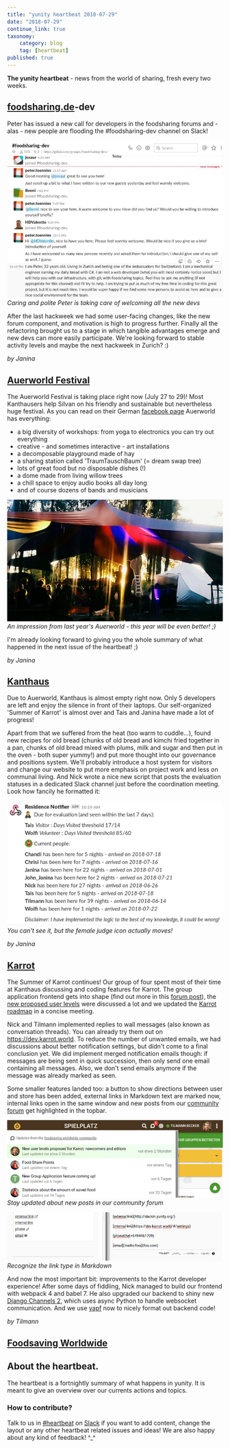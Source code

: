 ```yaml
---
title: "yunity heartbeat 2018-07-29"
date: "2018-07-29"
continue_link: true
taxonomy:
    category: blog
    tag: [heartbeat]
published: true
---
```


**The yunity heartbeat** - news from the world of sharing, fresh every two weeks.

## [foodsharing.de](https://foodsharing.de)-dev

Peter has issued a new call for developers in the foodsharing forums and - alas - new people are flooding the #foodsharing-dev channel on Slack!

![](foodsharingdevInflux.jpg)
_Caring and polite Peter is taking care of welcoming all the new devs_

After the last hackweek we had some user-facing changes, like the new forum component, and motivation is high to progress further. Finally all the refactoring brought us to a stage in which tangible advantages emerge and new devs can more easily participate. We're looking forward to stable activity levels and maybe the next hackweek in Zurich? :)

_by Janina_

## [Auerworld Festival](https://auerworld-festival.de/)

The Auerworld Festival is taking place right now (July 27 to 29)! Most Kanthausers help Silvan on his friendly and sustainable but nevertheless huge festival. As you can read on their German [facebook page](https://www.facebook.com/auerworld.festival/) Auerworld has everything:
- a big diversity of workshops: from yoga to electronics you can try out everything
- creative - and sometimes interactive - art installations
- a decomposable playground made of hay
- a sharing station called 'TraumTauschBaum' (= dream swap tree)
- lots of great food but no disposable dishes (!)
- a dome made from living willow trees
- a chill space to enjoy audio books all day long
- and of course dozens of bands and musicians

![](auerworld17.jpg)
_An impression from last year's Auerworld - this year will be even better! ;)_

I'm already looking forward to giving you the whole summary of what happened in the next issue of the heartbeat! ;)

_by Janina_

## [Kanthaus](https://kanthaus.online)

Due to Auerworld, Kanthaus is almost empty right now. Only 5 developers are left and enjoy the silence in front of their laptops. Our self-organized 'Summer of Karrot' is almost over and Tais and Janina have made a lot of progress!

Apart from that we suffered from the heat (too warm to cuddle...), found new recipes for old bread (chunks of old bread and kimchi fried together in a pan, chunks of old bread mixed with plums, milk and sugar and then put in the oven - both super yummy!) and put more thought into our governance and positions system. We'll probably introduce a host system for visitors and change our website to put more emphasis on project work and less on communal living. And Nick wrote a nice new script that posts the evaluation statuses in a dedicated Slack channel just before the coordination meeting. Look how fancily he formatted it:

![](residenceNotifier.png)
_You can't see it, but the female judge icon actually moves!_

_by Janina_

## [Karrot](https://karrot.world)

The Summer of Karrot continues! Our group of four spent most of their time at Kanthaus discussing and coding features for Karrot. The group application frontend gets into shape (find out more in this [forum post](https://community.foodsaving.world/t/new-group-application-feature-coming-up/92)), the [new proposed user levels](https://community.foodsaving.world/t/new-user-levels-proposed-for-karrot-newcomers-and-editors/95) were discussed a lot and we updated the [Karrot roadmap](https://github.com/yunity/karrot-frontend/blob/master/ROADMAP.md) in a concise meeting.

Nick and Tilmann implemented replies to wall messages (also known as conversation threads). You can already try them out on https://dev.karrot.world. To reduce the number of unwanted emails, we had discussions about better notification settings, but didn't come to a final conclusion yet. We did implement merged notification emails though: if messages are being sent in quick succession, then only send one email containing all messages. Also, we don't send emails anymore if the message was already marked as seen.

Some smaller features landed too: a button to show directions between user and store has been added, external links in Markdown text are marked now, internal links open in the same window and new posts from our [community forum](https://community.foodsaving.world/) get highlighted in the topbar.

![](karrot-notifications.png)
_Stay updated about new posts in our community forum_

![](karrot-markdown-links.png)
_Recognize the link type in Markdown_

And now the most important bit: improvements to the Karrot developer experience! After some days of fiddling, Nick managed to build our frontend with webpack 4 and babel 7. He also upgraded our backend to shiny new [Django Channels 2](https://github.com/django/channels), which uses async Python to handle websocket communication. And we use [yapf](https://github.com/google/yapf) now to nicely format out backend code!

_by Tilmann_

## [Foodsaving Worldwide](https://foodsaving.world)


## About the heartbeat.
The heartbeat is a fortnightly summary of what happens in yunity. It is meant to give an overview over our currents actions and topics.

### How to contribute?
Talk to us in [#heartbeat](https://yunity.slack.com/messages/heartbeat/) on [Slack](https://slackin.yunity.org) if you want to add content, change the layout or any other heartbeat related issues and ideas! We are also happy about any kind of feedback! ^\_^
